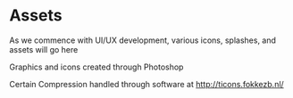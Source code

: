 # Assets

As we commence with UI/UX development, various icons, splashes, and assets will go here

Graphics and icons created through Photoshop

Certain Compression handled through software at http://ticons.fokkezb.nl/